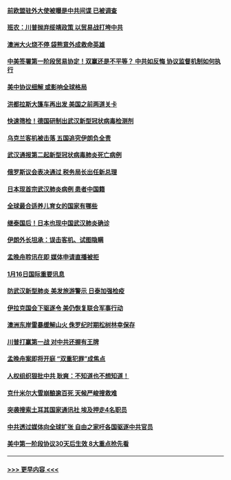 #### [前欧盟驻外大使被曝是中共间谍 已被调查](../pages/prog202/a102754719.md?t=01171655) 
#### [班农：川普抛弃绥靖政策 以贸易战打垮中共](../pages/prog202/a102754679.md?t=01171655) 
#### [澳洲大火烧不停 袋熊意外成救命英雄](../pages/prog202/a102754614.md?t=01171655) 
#### [中美签署第一阶段贸易协定！双赢还是不平等？ 中共如反悔 协议监督机制如何执行](../pages/prog202/a102754464.md?t=01171655) 
#### [美中协议细解 或影响全球格局](../pages/prog202/a102754450.md?t=01171655) 
#### [洪都拉斯大篷车再出发 美国之前两道关卡](../pages/prog202/a102754430.md?t=01171655) 
#### [快速筛检！德国研制出武汉新型冠状病毒检测剂](../pages/prog202/a102754330.md?t=01171655) 
#### [乌克兰客机被击落 五国追究伊朗负全责](../pages/prog202/a102754374.md?t=01171655) 
#### [武汉通报第二起新型冠状病毒肺炎死亡病例](../pages/prog202/a102754298.md?t=01171655) 
#### [俄罗斯议会表决通过 税务局长出任新总理](../pages/prog202/a102754288.md?t=01171655) 
#### [日本现首宗武汉肺炎病例 患者中国籍](../pages/prog202/a102754250.md?t=01171655) 
#### [全球最合适养儿育女的国家有哪些](../pages/prog202/a102754198.md?t=01171655) 
#### [继泰国后！日本也现中国武汉肺炎确诊](../pages/prog202/a102754064.md?t=01171655) 
#### [伊朗外长坦承：误击客机、试图隐瞒](../pages/prog202/a102754062.md?t=01171655) 
#### [孟晚舟聆讯在即 媒体申请直播被拒](../pages/prog202/a102754058.md?t=01171655) 
#### [1月16日国际重要讯息](../pages/prog202/a102754054.md?t=01171655) 
#### [防武汉新型肺炎 美发旅游警示 日泰加强检疫](../pages/prog202/a102753986.md?t=01171655) 
#### [伊拉克国会下驱逐令 美仍恢复联合军事行动](../pages/prog202/a102753975.md?t=01171655) 
#### [澳洲东岸雷暴缓解山火 侏罗纪时期松树林幸保存](../pages/prog202/a102753943.md?t=01171655) 
#### [川普打赢第一战 对中共还握有王牌](../pages/prog202/a102753874.md?t=01171655) 
#### [孟晚舟案即将开庭 “双重犯罪”成焦点](../pages/prog202/a102753891.md?t=01171655) 
#### [人权组织狠批中共 耿爽：不知道也不想知道！](../pages/prog202/a102753872.md?t=01171655) 
#### [克什米尔大雪崩酿逾百死 天候严峻搜救难](../pages/prog202/a102753837.md?t=01171655) 
#### [突袭搜索土耳其国家通讯社 埃及押走4名职员](../pages/prog202/a102753805.md?t=01171655) 
#### [中共透过媒体向全球扩张 自由之家吁各国驱逐中共官员](../pages/prog202/a102753798.md?t=01171655) 
#### [美中第一阶段协议30天后生效 8大重点抢先看](../pages/prog202/a102753782.md?t=01171655) 

----
#### [ >>> 更早内容 <<< ](../indexes/prog202-earlier.md)
